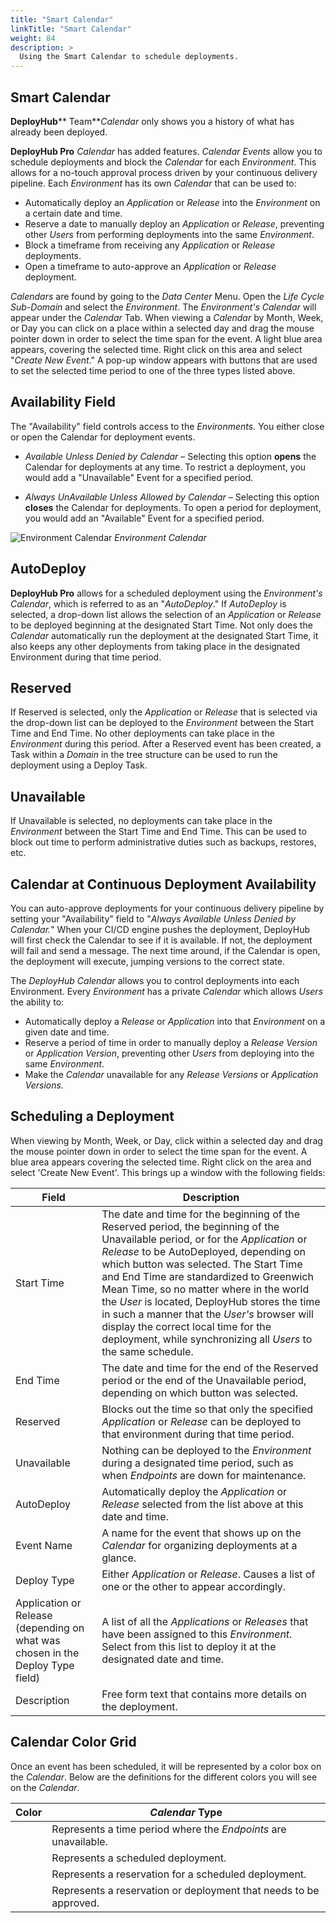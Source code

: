 ```yaml
---
title: "Smart Calendar"
linkTitle: "Smart Calendar"
weight: 84
description: >
  Using the Smart Calendar to schedule deployments.
---
```

## Smart Calendar

**DeployHub**** Team**_Calendar_ only shows you a history of what has already been deployed.

**DeployHub Pro** _Calendar_ has added features. _Calendar Events_ allow you to schedule deployments and block the _Calendar_ for each _Environment_. This allows for a no-touch approval process driven by your continuous delivery pipeline. Each _Environment_ has its own _Calendar_ that can be used to:

- Automatically deploy an _Application_ or _Release_ into the _Environment_ on a certain date and time.
- Reserve a date to manually deploy an _Application_ or _Release_, preventing other _Users_ from performing deployments into the same _Environment_.
- Block a timeframe from receiving any _Application_ or _Release_ deployments.
- Open a timeframe to auto-approve an _Application_ or _Release_ deployment.

_Calendars_ are found by going to the _Data Center_ Menu. Open the _Life Cycle Sub-Domain_ and select the _Environment_. The _Environment's Calendar_ will appear under the _Calendar_ Tab. When viewing a _Calendar_ by Month, Week, or Day you can click on a place within a selected day and drag the mouse pointer down in order to select the time span for the event. A light blue area appears, covering the selected time. Right click on this area and select "_Create New Event_." A pop-up window appears with buttons that are used to set the selected time period to one of the three types listed above.

## Availability Field

The "Availability" field controls access to the _Environments._ You either close or open the Calendar for deployment events.

- _Available Unless Denied by Calendar –_ Selecting this option **opens** the Calendar for deployments at any time. To restrict a deployment, you would add a "Unavailable" Event for a specified period.

- _Always UnAvailable Unless Allowed by Calendar_ – Selecting this option **closes** the Calendar for deployments. To open a period for deployment, you would add an "Available" Event for a specified period.

![Environment Calendar](RackMultipart20200511-4-1g6tuuf_html_8fec0f2a139617ec.png) _Environment Calendar_

## AutoDeploy

**DeployHub Pro** allows for a scheduled deployment using the _Environment's Calendar_, which is referred to as an "_AutoDeploy_." If _AutoDeploy_ is selected, a drop-down list allows the selection of an _Application_ or _Release_ to be deployed beginning at the designated Start Time. Not only does the _Calendar_ automatically run the deployment at the designated Start Time, it also keeps any other deployments from taking place in the designated Environment during that time period.

## Reserved

If Reserved is selected, only the _Application_ or _Release_ that is selected via the drop-down list can be deployed to the _Environment_ between the Start Time and End Time. No other deployments can take place in the _Environment_ during this period. After a Reserved event has been created, a Task within a _Domain_ in the tree structure can be used to run the deployment using a Deploy Task.

## Unavailable

If Unavailable is selected, no deployments can take place in the _Environment_ between the Start Time and End Time. This can be used to block out time to perform administrative duties such as backups, restores, etc.

## Calendar at Continuous Deployment Availability

You can auto-approve deployments for your continuous delivery pipeline by setting your "Availability" field to "_Always Available Unless Denied by Calendar._" When your CI/CD engine pushes the deployment, DeployHub will first check the Calendar to see if it is available. If not, the deployment will fail and send a message. The next time around, if the Calendar is open, the deployment will execute, jumping versions to the correct state.

The _DeployHub Calendar_ allows you to control deployments into each Environment. Every _Environment_ has a private _Calendar_ which allows _Users_ the ability to:

- Automatically deploy a _Release_ or _Application_ into that _Environment_ on a given date and time.
- Reserve a period of time in order to manually deploy a _Release Version_ or _Application Version_, preventing other _Users_ from deploying into the same _Environment_.
- Make the _Calendar_ unavailable for any _Release Versions_ or _Application Versions._

## Scheduling a Deployment

When viewing by Month, Week, or Day, click within a selected day and drag the mouse pointer down in order to select the time span for the event. A blue area appears covering the selected time. Right click on the area and select 'Create New Event'. This brings up a window with the following fields:

| Field | Description |
| --- | --- |
| Start Time | The date and time for the beginning of the Reserved period, the beginning of the Unavailable period, or for the _Application_ or _Release_ to be AutoDeployed, depending on which button was selected. The Start Time and End Time are standardized to Greenwich Mean Time, so no matter where in the world the _User_ is located, DeployHub stores the time in such a manner that the _User's_ browser will display the correct local time for the deployment, while synchronizing all _Users_ to the same schedule. |
| End Time | The date and time for the end of the Reserved period or the end of the Unavailable period, depending on which button was selected. |
| Reserved | Blocks out the time so that only the specified _Application_ or _Release_ can be deployed to that environment during that time period. |
| Unavailable | Nothing can be deployed to the _Environment_ during a designated time period, such as when _Endpoints_ are down for maintenance. |
| AutoDeploy | Automatically deploy the _Application_ or _Release_ selected from the list above at this date and time. |
| Event Name | A name for the event that shows up on the _Calendar_ for organizing deployments at a glance. |
| Deploy Type | Either _Application_ or _Release_. Causes a list of one or the other to appear accordingly. |
| Application or Release (depending on what was chosen in the Deploy Type field) | A list of all the _Applications_ or _Releases_ that have been assigned to this _Environment_. Select from this list to deploy it at the designated date and time. |
| Description | Free form text that contains more details on the deployment. |

## Calendar Color Grid

Once an event has been scheduled, it will be represented by a color box on the _Calendar_. Below are the definitions for the different colors you will see on the _Calendar_.

| Color | _Calendar_ Type |
| --- | --- |
|  | Represents a time period where the _Endpoints_ are unavailable. |
|  | Represents a scheduled deployment. |
|  | Represents a reservation for a scheduled deployment. |
|  | Represents a reservation or deployment that needs to be approved. |

